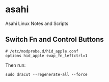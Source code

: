# asahi
Asahi Linux Notes and Scripts

## Switch Fn and Control Buttons
```
# /etc/modprobe.d/hid_apple.conf
options hid_apple swap_fn_leftctrl=1
```
Then run:
```
sudo dracut --regenerate-all --force
```
